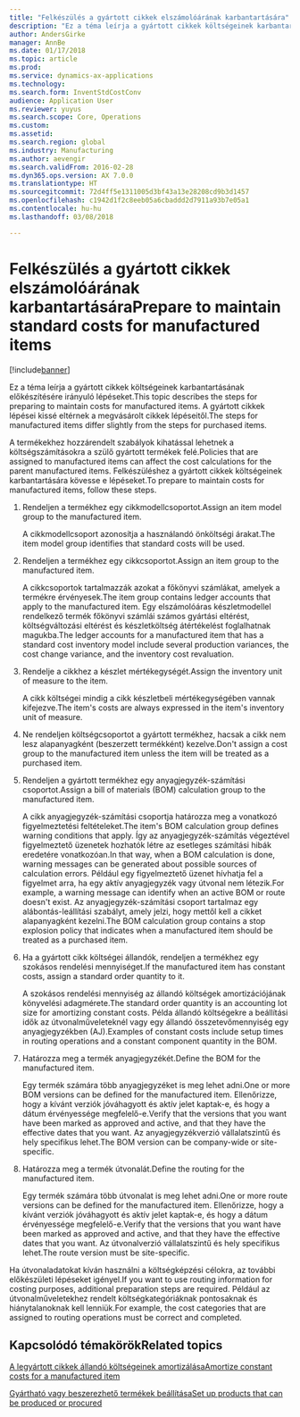 ```yaml
---
title: "Felkészülés a gyártott cikkek elszámolóárának karbantartására"
description: "Ez a téma leírja a gyártott cikkek költségeinek karbantartásának előkészítésére irányuló lépéseket."
author: AndersGirke
manager: AnnBe
ms.date: 01/17/2018
ms.topic: article
ms.prod: 
ms.service: dynamics-ax-applications
ms.technology: 
ms.search.form: InventStdCostConv
audience: Application User
ms.reviewer: yuyus
ms.search.scope: Core, Operations
ms.custom: 
ms.assetid: 
ms.search.region: global
ms.industry: Manufacturing
ms.author: aevengir
ms.search.validFrom: 2016-02-28
ms.dyn365.ops.version: AX 7.0.0
ms.translationtype: HT
ms.sourcegitcommit: 72d4ff5e1311005d3bf43a13e28208cd9b3d1457
ms.openlocfilehash: c1942d1f2c8eeb05a6cbaddd2d7911a93b7e05a1
ms.contentlocale: hu-hu
ms.lasthandoff: 03/08/2018

---
```



# <a name="prepare-to-maintain-standard-costs-for-manufactured-items"></a><span data-ttu-id="a8830-103">Felkészülés a gyártott cikkek elszámolóárának karbantartására</span><span class="sxs-lookup"><span data-stu-id="a8830-103">Prepare to maintain standard costs for manufactured items</span></span>

[!include[banner](../includes/banner.md)]

<span data-ttu-id="a8830-104">Ez a téma leírja a gyártott cikkek költségeinek karbantartásának előkészítésére irányuló lépéseket.</span><span class="sxs-lookup"><span data-stu-id="a8830-104">This topic describes the steps for preparing to maintain costs for manufactured items.</span></span> <span data-ttu-id="a8830-105">A gyártott cikkek lépései kissé eltérnek a megvásárolt cikkek lépéseitől.</span><span class="sxs-lookup"><span data-stu-id="a8830-105">The steps for manufactured items differ slightly from the steps for purchased items.</span></span>

<span data-ttu-id="a8830-106">A termékekhez hozzárendelt szabályok kihatással lehetnek a költségszámításokra a szülő gyártott termékek felé.</span><span class="sxs-lookup"><span data-stu-id="a8830-106">Policies that are assigned to manufactured items can affect the cost calculations for the parent manufactured items.</span></span> <span data-ttu-id="a8830-107">Felkészüléshez a gyártott cikkek költségeinek karbantartására kövesse e lépéseket.</span><span class="sxs-lookup"><span data-stu-id="a8830-107">To prepare to maintain costs for manufactured items, follow these steps.</span></span>

1. <span data-ttu-id="a8830-108">Rendeljen a termékhez egy cikkmodellcsoportot.</span><span class="sxs-lookup"><span data-stu-id="a8830-108">Assign an item model group to the manufactured item.</span></span> 

   <span data-ttu-id="a8830-109">A cikkmodellcsoport azonosítja a használandó önköltségi árakat.</span><span class="sxs-lookup"><span data-stu-id="a8830-109">The item model group identifies that standard costs will be used.</span></span>

2. <span data-ttu-id="a8830-110">Rendeljen a termékhez egy cikkcsoportot.</span><span class="sxs-lookup"><span data-stu-id="a8830-110">Assign an item group to the manufactured item.</span></span> 

   <span data-ttu-id="a8830-111">A cikkcsoportok tartalmazzák azokat a főkönyvi számlákat, amelyek a termékre érvényesek.</span><span class="sxs-lookup"><span data-stu-id="a8830-111">The item group contains ledger accounts that apply to the manufactured item.</span></span> <span data-ttu-id="a8830-112">Egy elszámolóáras készletmodellel rendelkező termék főkönyvi számlái számos gyártási eltérést, költségváltozási eltérést és készletköltség átértékelést foglalhatnak magukba.</span><span class="sxs-lookup"><span data-stu-id="a8830-112">The ledger accounts for a manufactured item that has a standard cost inventory model include several production variances, the cost change variance, and the inventory cost revaluation.</span></span>

3. <span data-ttu-id="a8830-113">Rendelje a cikkhez a készlet mértékegységét.</span><span class="sxs-lookup"><span data-stu-id="a8830-113">Assign the inventory unit of measure to the item.</span></span> 

   <span data-ttu-id="a8830-114">A cikk költségei mindig a cikk készletbeli mértékegységében vannak kifejezve.</span><span class="sxs-lookup"><span data-stu-id="a8830-114">The item's costs are always expressed in the item's inventory unit of measure.</span></span>

4. <span data-ttu-id="a8830-115">Ne rendeljen költségcsoportot a gyártott termékhez, hacsak a cikk nem lesz alapanyagként (beszerzett termékként) kezelve.</span><span class="sxs-lookup"><span data-stu-id="a8830-115">Don't assign a cost group to the manufactured item unless the item will be treated as a purchased item.</span></span>

5. <span data-ttu-id="a8830-116">Rendeljen a gyártott termékhez egy anyagjegyzék-számítási csoportot.</span><span class="sxs-lookup"><span data-stu-id="a8830-116">Assign a bill of materials (BOM) calculation group to the manufactured item.</span></span> 

   <span data-ttu-id="a8830-117">A cikk anyagjegyzék-számítási csoportja határozza meg a vonatkozó figyelmeztetési feltételeket.</span><span class="sxs-lookup"><span data-stu-id="a8830-117">The item's BOM calculation group defines warning conditions that apply.</span></span> <span data-ttu-id="a8830-118">Így az anyagjegyzék-számítás végeztével figyelmeztető üzenetek hozhatók létre az esetleges számítási hibák eredetére vonatkozóan.</span><span class="sxs-lookup"><span data-stu-id="a8830-118">In that way, when a BOM calculation is done, warning messages can be generated about possible sources of calculation errors.</span></span> <span data-ttu-id="a8830-119">Például egy figyelmeztető üzenet hívhatja fel a figyelmet arra, ha egy aktív anyagjegyzék vagy útvonal nem létezik.</span><span class="sxs-lookup"><span data-stu-id="a8830-119">For example, a warning message can identify when an active BOM or route doesn't exist.</span></span> <span data-ttu-id="a8830-120">Az anyagjegyzék-számítási csoport tartalmaz egy alábontás-leállítási szabályt, amely jelzi, hogy mettől kell a cikket alapanyagként kezelni.</span><span class="sxs-lookup"><span data-stu-id="a8830-120">The BOM calculation group contains a stop explosion policy that indicates when a manufactured item should be treated as a purchased item.</span></span>

6. <span data-ttu-id="a8830-121">Ha a gyártott cikk költségei állandók, rendeljen a termékhez egy szokásos rendelési mennyiséget.</span><span class="sxs-lookup"><span data-stu-id="a8830-121">If the manufactured item has constant costs, assign a standard order quantity to it.</span></span> 

   <span data-ttu-id="a8830-122">A szokásos rendelési mennyiség az állandó költségek amortizációjának könyvelési adagmérete.</span><span class="sxs-lookup"><span data-stu-id="a8830-122">The standard order quantity is an accounting lot size for amortizing constant costs.</span></span> <span data-ttu-id="a8830-123">Példa állandó költségekre a beállítási idők az útvonalműveleteknél vagy egy állandó összetevőmennyiség egy anyagjegyzékben (AJ).</span><span class="sxs-lookup"><span data-stu-id="a8830-123">Examples of constant costs include setup times in routing operations and a constant component quantity in the BOM.</span></span>

7. <span data-ttu-id="a8830-124">Határozza meg a termék anyagjegyzékét.</span><span class="sxs-lookup"><span data-stu-id="a8830-124">Define the BOM for the manufactured item.</span></span> 

   <span data-ttu-id="a8830-125">Egy termék számára több anyagjegyzéket is meg lehet adni.</span><span class="sxs-lookup"><span data-stu-id="a8830-125">One or more BOM versions can be defined for the manufactured item.</span></span> <span data-ttu-id="a8830-126">Ellenőrizze, hogy a kívánt verziók jóváhagyott és aktív jelet kaptak-e, és hogy a dátum érvényessége megfelelő-e.</span><span class="sxs-lookup"><span data-stu-id="a8830-126">Verify that the versions that you want have been marked as approved and active, and that they have the effective dates that you want.</span></span> <span data-ttu-id="a8830-127">Az anyagjegyzékverzió vállalatszintű és hely specifikus lehet.</span><span class="sxs-lookup"><span data-stu-id="a8830-127">The BOM version can be company-wide or site-specific.</span></span>

8. <span data-ttu-id="a8830-128">Határozza meg a termék útvonalát.</span><span class="sxs-lookup"><span data-stu-id="a8830-128">Define the routing for the manufactured item.</span></span> 

   <span data-ttu-id="a8830-129">Egy termék számára több útvonalat is meg lehet adni.</span><span class="sxs-lookup"><span data-stu-id="a8830-129">One or more route versions can be defined for the manufactured item.</span></span> <span data-ttu-id="a8830-130">Ellenőrizze, hogy a kívánt verziók jóváhagyott és aktív jelet kaptak-e, és hogy a dátum érvényessége megfelelő-e.</span><span class="sxs-lookup"><span data-stu-id="a8830-130">Verify that the versions that you want have been marked as approved and active, and that they have the effective dates that you want.</span></span> <span data-ttu-id="a8830-131">Az útvonalverzió vállalatszintű és hely specifikus lehet.</span><span class="sxs-lookup"><span data-stu-id="a8830-131">The route version must be site-specific.</span></span>

<span data-ttu-id="a8830-132">Ha útvonaladatokat kíván használni a költségképzési célokra, az további előkészületi lépéseket igényel.</span><span class="sxs-lookup"><span data-stu-id="a8830-132">If you want to use routing information for costing purposes, additional preparation steps are required.</span></span> <span data-ttu-id="a8830-133">Például az útvonalműveletekhez rendelt költségkategóriáknak pontosaknak és hiánytalanoknak kell lenniük.</span><span class="sxs-lookup"><span data-stu-id="a8830-133">For example, the cost categories that are assigned to routing operations must be correct and completed.</span></span>

<a name="related-topics"></a><span data-ttu-id="a8830-134">Kapcsolódó témakörök</span><span class="sxs-lookup"><span data-stu-id="a8830-134">Related topics</span></span>
--------

[<span data-ttu-id="a8830-135">A legyártott cikkek állandó költségeinek amortizálása</span><span class="sxs-lookup"><span data-stu-id="a8830-135">Amortize constant costs for a manufactured item</span></span>](amortize-constant-costs-manufactured-item.md)

[<span data-ttu-id="a8830-136">Gyártható vagy beszerezhető termékek beállítása</span><span class="sxs-lookup"><span data-stu-id="a8830-136">Set up products that can be produced or procured</span></span>](manufactured-items-treated-as-purchased-items.md)


